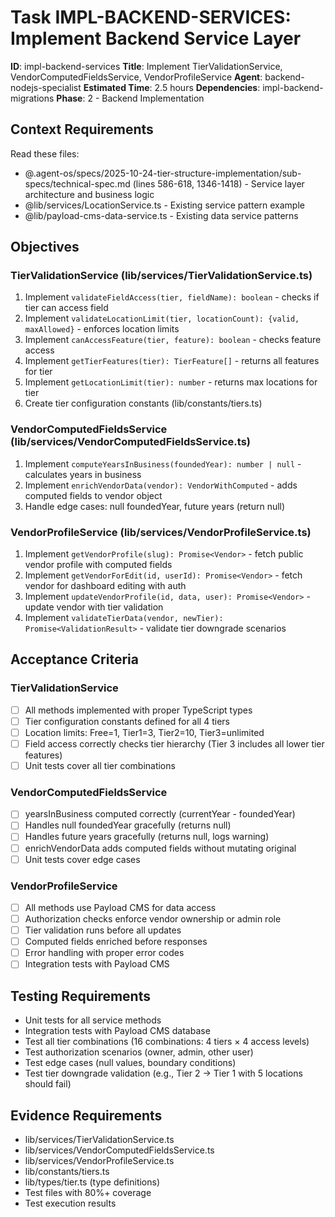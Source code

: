 # Task IMPL-BACKEND-SERVICES: Implement Backend Service Layer

**ID**: impl-backend-services
**Title**: Implement TierValidationService, VendorComputedFieldsService, VendorProfileService
**Agent**: backend-nodejs-specialist
**Estimated Time**: 2.5 hours
**Dependencies**: impl-backend-migrations
**Phase**: 2 - Backend Implementation

## Context Requirements

Read these files:
- @.agent-os/specs/2025-10-24-tier-structure-implementation/sub-specs/technical-spec.md (lines 586-618, 1346-1418) - Service layer architecture and business logic
- @lib/services/LocationService.ts - Existing service pattern example
- @lib/payload-cms-data-service.ts - Existing data service patterns

## Objectives

### TierValidationService (lib/services/TierValidationService.ts)
1. Implement `validateFieldAccess(tier, fieldName): boolean` - checks if tier can access field
2. Implement `validateLocationLimit(tier, locationCount): {valid, maxAllowed}` - enforces location limits
3. Implement `canAccessFeature(tier, feature): boolean` - checks feature access
4. Implement `getTierFeatures(tier): TierFeature[]` - returns all features for tier
5. Implement `getLocationLimit(tier): number` - returns max locations for tier
6. Create tier configuration constants (lib/constants/tiers.ts)

### VendorComputedFieldsService (lib/services/VendorComputedFieldsService.ts)
1. Implement `computeYearsInBusiness(foundedYear): number | null` - calculates years in business
2. Implement `enrichVendorData(vendor): VendorWithComputed` - adds computed fields to vendor object
3. Handle edge cases: null foundedYear, future years (return null)

### VendorProfileService (lib/services/VendorProfileService.ts)
1. Implement `getVendorProfile(slug): Promise<Vendor>` - fetch public vendor profile with computed fields
2. Implement `getVendorForEdit(id, userId): Promise<Vendor>` - fetch vendor for dashboard editing with auth
3. Implement `updateVendorProfile(id, data, user): Promise<Vendor>` - update vendor with tier validation
4. Implement `validateTierData(vendor, newTier): Promise<ValidationResult>` - validate tier downgrade scenarios

## Acceptance Criteria

### TierValidationService
- [ ] All methods implemented with proper TypeScript types
- [ ] Tier configuration constants defined for all 4 tiers
- [ ] Location limits: Free=1, Tier1=3, Tier2=10, Tier3=unlimited
- [ ] Field access correctly checks tier hierarchy (Tier 3 includes all lower tier features)
- [ ] Unit tests cover all tier combinations

### VendorComputedFieldsService
- [ ] yearsInBusiness computed correctly (currentYear - foundedYear)
- [ ] Handles null foundedYear gracefully (returns null)
- [ ] Handles future years gracefully (returns null, logs warning)
- [ ] enrichVendorData adds computed fields without mutating original
- [ ] Unit tests cover edge cases

### VendorProfileService
- [ ] All methods use Payload CMS for data access
- [ ] Authorization checks enforce vendor ownership or admin role
- [ ] Tier validation runs before all updates
- [ ] Computed fields enriched before responses
- [ ] Error handling with proper error codes
- [ ] Integration tests with Payload CMS

## Testing Requirements

- Unit tests for all service methods
- Integration tests with Payload CMS database
- Test all tier combinations (16 combinations: 4 tiers × 4 access levels)
- Test authorization scenarios (owner, admin, other user)
- Test edge cases (null values, boundary conditions)
- Test tier downgrade validation (e.g., Tier 2 → Tier 1 with 5 locations should fail)

## Evidence Requirements

- lib/services/TierValidationService.ts
- lib/services/VendorComputedFieldsService.ts
- lib/services/VendorProfileService.ts
- lib/constants/tiers.ts
- lib/types/tier.ts (type definitions)
- Test files with 80%+ coverage
- Test execution results

